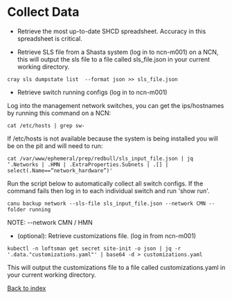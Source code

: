 # Collect Data

* Retrieve the most up-to-date SHCD spreadsheet. Accuracy in this spreadsheet is critical.

* Retrieve SLS file from a Shasta system (log in to ncn-m001) on a NCN, this will output the sls file to a file called sls_file.json in your current working directory.

```text
cray sls dumpstate list  --format json >> sls_file.json
```

* Retrieve switch running configs (log in to ncn-m001)

Log into the management network switches, you can get the ips/hostnames by running this command on a NCN:

```text
cat /etc/hosts | grep sw-
```

If /etc/hosts is not available because the system is being installed you will be on the pit and will need to run:

```text
cat /var/www/ephemeral/prep/redbull/sls_input_file.json | jq ‘.Networks | .HMN | .ExtraProperties.Subnets | .[] | select(.Name==“network_hardware”)'
```

Run the script below to automatically collect all switch configs.  If the command fails then log in to each individual switch and run 'show run'.

```text
canu backup network --sls-file sls_input_file.json --network CMN --folder running
```

NOTE: --network CMN / HMN

* (optional): Retrieve customizations file. (log in from ncn-m001)

```text
kubectl -n loftsman get secret site-init -o json | jq -r '.data."customizations.yaml"' | base64 -d > customizations.yaml
```

This will output the customizations file to a file called customizations.yaml in your current working directory.

[Back to index](index.md)